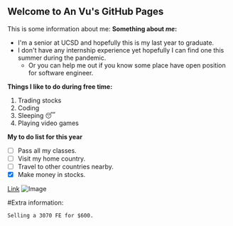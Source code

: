 ## Welcome to An Vu's GitHub Pages
This is some information about me:
**Something about _me_:**
- I'm a senior at UCSD and hopefully this is my last year to graduate.
- I don't have any internship experience yet hopefully I can find one this summer during the pandemic.
  - Or you can help me out if you know some place have open position for software engineer. 

**Things I like to do during free time:**
1. Trading stocks
2. Coding
3. Sleeping :sleeping:
4. Playing video games 

**My to do list for this year**
- [ ] Pass all my classes.
- [ ] Visit my home country.
- [ ] Travel to other countries nearby.
- [x] Make money in stocks.

[Link](https://hips.hearstapps.com/hmg-prod.s3.amazonaws.com/images/dog-puppy-on-garden-royalty-free-image-1586966191.jpg?crop=1.00xw:0.669xh;0,0.190xh&resize=980:*)
![Image](https://hips.hearstapps.com/hmg-prod.s3.amazonaws.com/images/dog-puppy-on-garden-royalty-free-image-1586966191.jpg?crop=1.00xw:0.669xh;0,0.190xh&resize=980:*)

#Extra information:
```
Selling a 3070 FE for $600.
```
